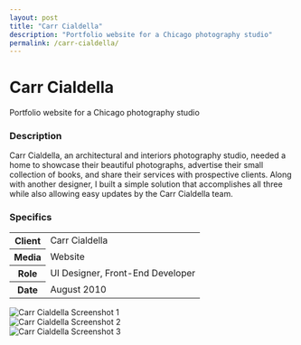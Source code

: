 ```yaml
---
layout: post
title: "Carr Cialdella"
description: "Portfolio website for a Chicago photography studio"
permalink: /carr-cialdella/
---
```


<div class="masthead bg-gradient">
	<div class="grid-frame soft-double-sides soft-triple-sides@md soft-double-top soft-triple-bottom">
		<h1 class="masthead-title flush soft-half-top">Carr Cialdella</h1>
		<p class="masthead-lead flush">Portfolio website for a Chicago photography studio</p>
	</div>
</div>
<section class="border-bottom-gray">
	<div class="grid-frame soft-sides hard@md">
		<div class="col-group">
			<div class="col hard-bottom soft-triple-bottom@md">
				<h3>Description</h3>
				<p>Carr Cialdella, an architectural and interiors photography studio, needed a home to showcase their beautiful photographs, advertise their small collection of books, and share their services with prospective clients. Along with another designer, I built a simple solution that accomplishes all three while also allowing easy updates by the Carr Cialdella team.</p>
			</div>
			<div class="col soft-double-top soft-triple-top@md 1/3@md">
				<h3>Specifics</h3>
				<table>
					<tbody>
						<tr>
							<th>Client</th>
							<td>Carr Cialdella</td>
						</tr>
						<tr>
							<th>Media</th>
							<td>Website</td>
						</tr>
						<tr>
							<th>Role</th>
							<td>UI Designer, Front-End Developer</td>
						</tr>
						<tr>
							<th>Date</th>
							<td>August 2010</td>
						</tr>
					</tbody>
				</table>
			</div>
		</div>
	</div>
</section>
<section class="border-bottom-gray bg-silver@md">
	<div class="grid-frame soft-triple-ends soft-double-sides soft-triple-sides@md">
		<div class="grid grid-with-gutter">
			<div class="grid-cell">
				<img src="https://jessetrippecdn.appspot.com/images/carrcialdella-1.png" alt="Carr Cialdella Screenshot 1" class="project-img">
				<div class="grid grid-with-gutter">
					<div class="grid-cell 1/2@md">
						<img src="https://jessetrippecdn.appspot.com/images/carrcialdella-2.png" alt="Carr Cialdella Screenshot 2" class="project-img flush-bottom@md">
					</div>
					<div class="grid-cell 1/2@md">
						<img src="https://jessetrippecdn.appspot.com/images/carrcialdella-3.png" alt="Carr Cialdella Screenshot 3" class="project-img flush-bottom">
					</div>
				</div>
			</div>
		</div>
	</div>
</section>
